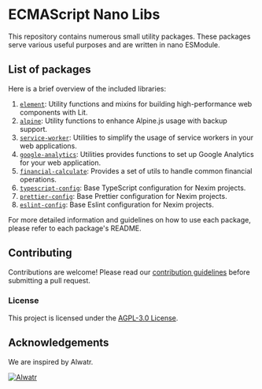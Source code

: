 # ECMAScript Nano Libs

This repository contains numerous small utility packages. These packages serve various useful purposes and are written in nano ESModule.

## List of packages

Here is a brief overview of the included libraries:

1. [`element`](./packages/element): Utility functions and mixins for building high-performance web components with Lit.
2. [`alpine`](./packages/alpine): Utility functions to enhance Alpine.js usage with backup support.
3. [`service-worker`](./packages/service-worker): Utilities to simplify the usage of service workers in your web applications.
4. [`google-analytics`](./packages/google-analytics): Utilities provides functions to set up Google Analytics for your web application.
5. [`financial-calculate`](./packages/financial-calculate): Provides a set of utils to handle common financial operations.
6. [`typescript-config`](./packages/typescript-config): Base TypeScript configuration for Nexim projects.
7. [`prettier-config`](./packages/prettier-config): Base Prettier configuration for Nexim projects.
8. [`eslint-config`](./packages/eslint-config): Base Eslint configuration for Nexim projects.

For more detailed information and guidelines on how to use each package, please refer to each package's README.

## Contributing

Contributions are welcome! Please read our [contribution guidelines](https://github.com/the-nexim/.github/blob/next/CONTRIBUTING.md) before submitting a pull request.

### License

This project is licensed under the [AGPL-3.0 License](LICENSE).

## Acknowledgements

We are inspired by Alwatr.

[![Alwatr](https://avatars.githubusercontent.com/u/101452315?s=200&v=4)](https://github.com/Alwatr)

